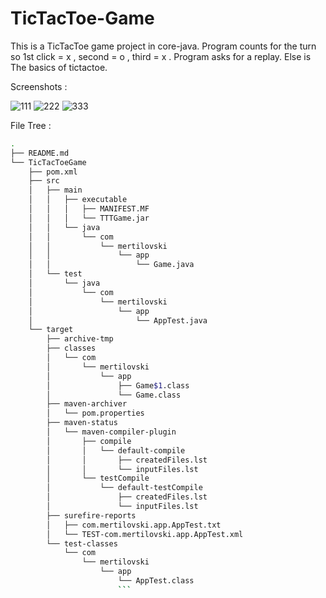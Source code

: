 # TicTacToe-Game
This is a TicTacToe game project in core-java.
Program counts for the turn so 1st click = x , second = o , third = x .
Program asks for a replay. Else is The basics of tictactoe.

Screenshots : 

![111](https://user-images.githubusercontent.com/47145541/55012259-328b8980-4ff8-11e9-91b6-037989a71d34.png)
![222](https://user-images.githubusercontent.com/47145541/55012266-34554d00-4ff8-11e9-8a86-9884b47691fb.png)
![333](https://user-images.githubusercontent.com/47145541/55012274-35867a00-4ff8-11e9-857c-b3757f7e7277.png)


File Tree : 
```bash
.
├── README.md
└── TicTacToeGame
    ├── pom.xml
    ├── src
    │   ├── main
    │   │   ├── executable
    │   │   │   ├── MANIFEST.MF
    │   │   │   └── TTTGame.jar
    │   │   └── java
    │   │       └── com
    │   │           └── mertilovski
    │   │               └── app
    │   │                   └── Game.java
    │   └── test
    │       └── java
    │           └── com
    │               └── mertilovski
    │                   └── app
    │                       └── AppTest.java
    └── target
        ├── archive-tmp
        ├── classes
        │   └── com
        │       └── mertilovski
        │           └── app
        │               ├── Game$1.class
        │               └── Game.class
        ├── maven-archiver
        │   └── pom.properties
        ├── maven-status
        │   └── maven-compiler-plugin
        │       ├── compile
        │       │   └── default-compile
        │       │       ├── createdFiles.lst
        │       │       └── inputFiles.lst
        │       └── testCompile
        │           └── default-testCompile
        │               ├── createdFiles.lst
        │               └── inputFiles.lst
        ├── surefire-reports
        │   ├── com.mertilovski.app.AppTest.txt
        │   └── TEST-com.mertilovski.app.AppTest.xml
        └── test-classes
            └── com
                └── mertilovski
                    └── app
                        └── AppTest.class
                        ```
